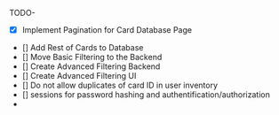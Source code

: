 TODO-

- [x] Implement Pagination for Card Database Page
- [] Add Rest of Cards to Database
- [] Move Basic Filtering to the Backend
- [] Create Advanced Filtering Backend
- [] Create Advanced Filtering UI 
- [] Do not allow duplicates of card ID in user inventory
- [] sessions for password hashing and authentification/authorization
- 



